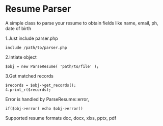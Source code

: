 # Resume Parser

A simple class to parse your resume to obtain fields like name, email, ph, date of birth

1.Just include parser.php
```
include /path/to/parser.php
```

2.Intiate object 
```
$obj = new ParseResume( 'path/to/file' );
```
3.Get matched records 
```
$records = $obj->get_records();
4.print_r($records);
```

Error is handled by ParseResume::error,  
```
if($obj->error) echo $obj->error()
```


Supported resume formats doc, docx, xlxs, pptx, pdf
